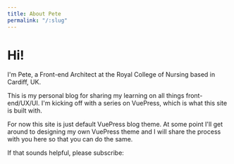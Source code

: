 ```yaml
---
title: About Pete
permalink: "/:slug"
---
```


# Hi!

I'm Pete, a Front-end Architect at the Royal College of Nursing based in Cardiff, UK.

This is my personal blog for sharing my learning on all things front-end/UX/UI. I'm kicking off with a series on VuePress, which is what this site is built with.

For now this site is just default VuePress blog theme. At some point I'll get around to designing my own VuePress theme and I will share the process with you here so that you can do the same.

If that sounds helpful, please subscribe:

<ConvertKit />
